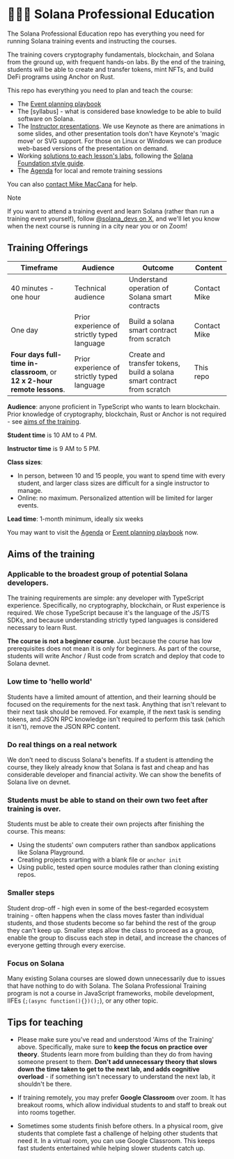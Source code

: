 # 🧑🏼‍🎓 Solana Professional Education

The Solana Professional Education repo has everything you need for running Solana training events and instructing the courses.

The training covers cryptography fundamentals, blockchain, and Solana from the ground up, with frequent hands-on labs. By the end of the training, students will be able to create and transfer tokens, mint NFTs, and build DeFi programs using Anchor on Rust.

This repo has everything you need to plan and teach the course:

- The [Event planning playbook](./EVENT-PLANNING.md)
- The [syllabus] - what is considered base knowledge to be able to build software on Solana.
- The [Instructor presentations](./presentations). We use Keynote as there are animations in some slides, and other presentation tools don't have Keynote's 'magic move' or SVG support. For those on Linux or Windows we can produce web-based versions of the presentation on demand.
- Working [solutions to each lesson's labs](./labs), following the [Solana Foundation style guide](https://github.com/solana-developers/program-examples/blob/main/CONTRIBUTING.md).
- The [Agenda](./AGENDA.md) for local and remote training sessions

You can also [contact Mike MacCana](mailto:mike.maccana@solana.org) for help.

> [!NOTE]  
> If you want to attend a training event and learn Solana (rather than run a training event yourself), follow [@solana_devs on X](https://x.com/solana_devs), and we'll let you know when the next course is running in a city near you or on Zoom!

## Training Offerings

| Timeframe                                                                    | Audience                                    | Outcome                                                                | Content      |
| ---------------------------------------------------------------------------- | ------------------------------------------- | ---------------------------------------------------------------------- | ------------ |
| 40 minutes - one hour                                                        | Technical audience                          | Understand operation of Solana smart contracts                         | Contact Mike |
| One day                                                                      | Prior experience of strictly typed language | Build a solana smart contract from scratch                             | Contact Mike |
| **Four days **full-time** in-classroom**, or **12 x 2-hour remote lessons**. | Prior experience of strictly typed language | Create and transfer tokens, build a solana smart contract from scratch | This repo    |

**Audience**: anyone proficient in TypeScript who wants to learn blockchain. Prior knowledge of cryptography, blockchain, Rust or Anchor is not required - see [aims of the training](https://github.com/solana-developers/professional-education/blob/main/README.md#aims-of-the-training).

**Student time** is 10 AM to 4 PM.

**Instructor time** is 9 AM to 5 PM.

**Class sizes**:

- In person, between 10 and 15 people, you want to spend time with every student, and larger class sizes are difficult for a single instructor to manage.
- Online: no maximum. Personalized attention will be limited for larger events.

**Lead time**: 1-month minimum, ideally six weeks

You may want to visit the [Agenda](./AGENDA.md) or [Event planning playbook](./EVENT-PLANNING.md) now.

## Aims of the training

### Applicable to the broadest group of potential Solana developers.

The training requirements are simple: any developer with TypeScript experience. Specifically, no cryptography, blockchain, or Rust experience is required. We chose TypeScript because it's the language of the JS/TS SDKs, and because understanding strictly typed languages is considered necessary to learn Rust.

**The course is not a beginner course**. Just because the course has low prerequisites does not mean it is only for beginners. As part of the course, students will write Anchor / Rust code from scratch and deploy that code to Solana devnet.

### Low time to 'hello world'

Students have a limited amount of attention, and their learning should be focused on the requirements for the next task. Anything that isn't relevant to their next task should be removed. For example, if the next task is sending tokens, and JSON RPC knowledge isn't required to perform this task (which it isn't), remove the JSON RPC content.

### Do real things on a real network

We don't need to discuss Solana's benefits. If a student is attending the course, they likely already know that Solana is fast and cheap and has considerable developer and financial activity. We can show the benefits of Solana live on devnet.

### Students must be able to stand on their own two feet after training is over.

Students must be able to create their own projects after finishing the course. This means:

- Using the students' own computers rather than sandbox applications like Solana Playground.
- Creating projects srarting with a blank file or `anchor init`
- Using public, tested open source modules rather than cloning existing repos.

### Smaller steps

Student drop-off - high even in some of the best-regarded ecosystem training - often happens when the class moves faster than individual students, and those students become so far behind the rest of the group they can't keep up. Smaller steps allow the class to proceed as a group, enable the group to discuss each step in detail, and increase the chances of everyone getting through every exercise.

### Focus on Solana

Many existing Solana courses are slowed down unnecessarily due to issues that have nothing to do with Solana. The Solana Professional Training program is not a course in JavaScript frameworks, mobile development, IIFEs (`;(async function(){})();`), or any other topic.

## Tips for teaching

- Please make sure you've read and understood 'Aims of the Training' above. Specifically, make sure to **keep the focus on practice over theory**. Students learn more from building than they do from having someone present to them. **Don't add unnecessary theory that slows down the time taken to get to the next lab, and adds cognitive overload** - if something isn't necessary to understand the next lab, it shouldn't be there.

- If training remotely, you may prefer **Google Classroom** over zoom. It has breakout rooms, which allow individual students to and staff to break out into rooms together.

- Sometimes some students finish before others. In a physical room, give students that complete fast a challenge of helping other students that need it. In a virtual room, you can use Google Classroom. This keeps fast students entertained while helping slower students catch up.
